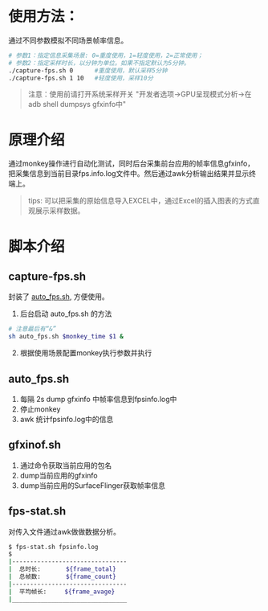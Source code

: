 # 使用方法：
通过不同参数模拟不同场景帧率信息。
```bash
# 参数1：指定信息采集场景: 0=重度使用，1=轻度使用，2=正常使用；
# 参数2：指定采样时长，以分钟为单位。如果不指定默认为5分钟。
./capture-fps.sh 0      #重度使用，默认采样5分钟
./capture-fps.sh 1 10   #轻度使用，采样10分
```
> 注意：使用前请打开系统采样开关
> "开发者选项->GPU呈现模式分析->在 adb shell dumpsys gfxinfo中"

# 原理介绍
通过monkey操作进行自动化测试，同时后台采集前台应用的帧率信息gfxinfo，把采集信息到当前目录fps.info.log文件中。然后通过awk分析输出结果并显示终端上。

>tips:
可以把采集的原始信息导入EXCEL中，通过Excel的插入图表的方式直观展示采样数据。

# 脚本介绍
## capture-fps.sh
封装了 [auto_fps.sh](#auto_fpssh), 方便使用。
1. 后台启动 auto_fps.sh 的方法
```bash
# 注意最后有“&”
sh auto_fps.sh $monkey_time $1 &
```
2. 根据使用场景配置monkey执行参数并执行

## auto_fps.sh
1. 每隔 2s dump gfxinfo 中帧率信息到fpsinfo.log中
2. 停止monkey
3. awk 统计fpsinfo.log中的信息

## gfxinof.sh
1. 通过命令获取当前应用的包名
2. dump当前应用的gfxinfo
3. dump当前应用的SurfaceFlinger获取帧率信息
   
## fps-stat.sh
对传入文件通过awk做做数据分析。
```bash
$ fps-stat.sh fpsinfo.log
$
|-------------------------------- 
|  总时长:       ${frame_total}
|  总帧数:       ${frame_count}
|--------------------------------
|  平均帧长:     ${frame_avage}
|________________________________

```
